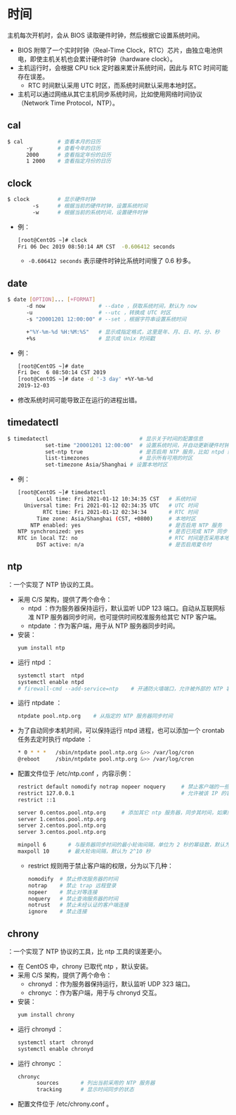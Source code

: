 # 时间

主机每次开机时，会从 BIOS 读取硬件时钟，然后根据它设置系统时间。
- BIOS 附带了一个实时时钟（Real-Time Clock，RTC）芯片，由独立电池供电，即使主机关机也会累计硬件时钟（hardware clock）。
- 主机运行时，会根据 CPU tick 定时器来累计系统时间，因此与 RTC 时间可能存在误差。
  - RTC 时间默认采用 UTC 时区，而系统时间默认采用本地时区。
- 主机可以通过网络从其它主机同步系统时间，比如使用网络时间协议（Network Time Protocol，NTP）。

## cal

```sh
$ cal           # 查看本月的日历
      -y        # 查看今年的日历
      2000      # 查看指定年份的日历
      1 2000    # 查看指定月份的日历
```

## clock

```sh
$ clock         # 显示硬件时钟
        -s      # 根据当前的硬件时钟，设置系统时间
        -w      # 根据当前的系统时间，设置硬件时钟
```
- 例：
  ```sh
  [root@CentOS ~]# clock
  Fri 06 Dec 2019 08:50:14 AM CST  -0.606412 seconds
  ```
  - `-0.606412 seconds` 表示硬件时钟比系统时间慢了 0.6 秒多。

## date

```sh
$ date [OPTION]... [+FORMAT]
      -d now                 # --date ，获取系统时间，默认为 now
      -u                     # --utc ，转换成 UTC 时区
      -s "20001201 12:00:00" # --set ，根据字符串设置系统时间

      +"%Y-%m-%d %H:%M:%S"   # 显示成指定格式，这里是年、月、日、时、分、秒
      +%s                    # 显示成 Unix 时间戳
```
- 例：
  ```sh
  [root@CentOS ~]# date
  Fri Dec  6 08:50:14 CST 2019
  [root@CentOS ~]# date -d '-3 day' +%Y-%m-%d
  2019-12-03
  ```
- 修改系统时间可能导致正在运行的进程出错。

## timedatectl

```sh
$ timedatectl                             # 显示关于时间的配置信息
            set-time "20001201 12:00:00"  # 设置系统时间，并自动更新硬件时钟
            set-ntp true                  # 是否启用 NTP 服务，比如 ntpd 或 chronyd
            list-timezones                # 显示所有可用的时区
            set-timezone Asia/Shanghai # 设置本地时区

```
- 例：
  ```sh
  [root@CentOS ~]# timedatectl
        Local time: Fri 2021-01-12 10:34:35 CST   # 系统时间
    Universal time: Fri 2021-01-12 02:34:35 UTC   # UTC 时间
          RTC time: Fri 2021-01-12 02:34:34       # RTC 时间
        Time zone: Asia/Shanghai (CST, +0800)     # 本地时区
      NTP enabled: yes                            # 是否启用 NTP 服务
  NTP synchronized: yes                           # 是否已完成 NTP 同步
  RTC in local TZ: no                             # RTC 时间是否采用本地时区
        DST active: n/a                           # 是否启用夏令时
  ```

## ntp

：一个实现了 NTP 协议的工具。
- 采用 C/S 架构，提供了两个命令：
  - ntpd ：作为服务器保持运行，默认监听 UDP 123 端口。自动从互联网标准 NTP 服务器同步时间，也可提供时间校准服务给其它 NTP 客户端。
  - ntpdate ：作为客户端，用于从 NTP 服务器同步时间。
- 安装：
  ```sh
  yum install ntp
  ```
- 运行 ntpd ：
  ```sh
  systemctl start  ntpd
  systemctl enable ntpd
  # firewall-cmd --add-service=ntp    # 开通防火墙端口，允许被外部的 NTP 客户端访问
  ```
- 运行 ntpdate ：
  ```sh
  ntpdate pool.ntp.org    # 从指定的 NTP 服务器同步时间
  ```
- 为了自动同步本机时间，可以保持运行 ntpd 进程，也可以添加一个 crontab 任务去定时执行 ntpdate ：
  ```sh
  * 0 * * *   /sbin/ntpdate pool.ntp.org &>> /var/log/cron
  @reboot     /sbin/ntpdate pool.ntp.org &>> /var/log/cron
  ```
- 配置文件位于 /etc/ntp.conf ，内容示例：
  ```sh
  restrict default nomodify notrap nopeer noquery     # 禁止客户端的一些权限
  restrict 127.0.0.1                                  # 允许被该 IP 的客户端连接，且不禁止权限
  restrict ::1

  server 0.centos.pool.ntp.org     # 添加其它 ntp 服务器，同步其时间，如果同步失败则尝试下一个
  server 1.centos.pool.ntp.org
  server 2.centos.pool.ntp.org
  server 3.centos.pool.ntp.org

  minpoll 6       # 与服务器同步时间的最小轮询间隔，单位为 2 秒的幂级数，默认为 2^6 秒
  maxpoll 10      # 最大轮询间隔，默认为 2^10 秒
  ```
  - restrict 规则用于禁止客户端的权限，分为以下几种：
    ```sh
    nomodify  # 禁止修改服务器的时间
    notrap    # 禁止 trap 远程登录
    nopeer    # 禁止对等连接
    noquery   # 禁止查询服务器的时间
    notrust   # 禁止未经认证的客户端连接
    ignore    # 禁止连接
    ```

## chrony

：一个实现了 NTP 协议的工具，比 ntp 工具的误差更小。
- 在 CentOS 中，chrony 已取代 ntp ，默认安装。
- 采用 C/S 架构，提供了两个命令：
  - chronyd ：作为服务器保持运行，默认监听 UDP 323 端口。
  - chronyc ：作为客户端，用于与 chronyd 交互。
- 安装：
  ```sh
  yum install chrony
  ```
- 运行 chronyd ：
  ```sh
  systemctl start  chronyd
  systemctl enable chronyd
  ```
- 运行 chronyc ：
  ```sh
  chronyc
        sources       # 列出当前采用的 NTP 服务器
        tracking      # 显示时间同步的状态
  ```
- 配置文件位于 /etc/chrony.conf 。
